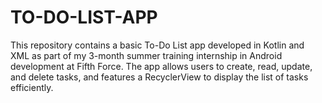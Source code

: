 # TO-DO-LIST-APP
This repository contains a basic To-Do List app developed in Kotlin and XML as part of my 3-month summer training internship in Android development at Fifth Force. The app allows users to create, read, update, and delete tasks, and features a RecyclerView to display the list of tasks efficiently.
